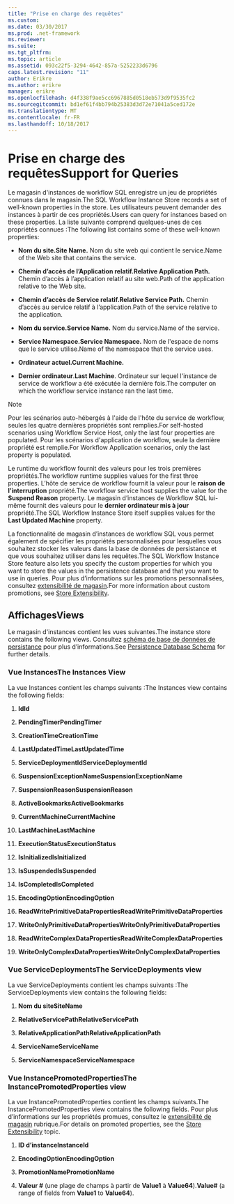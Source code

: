 ```yaml
---
title: "Prise en charge des requêtes"
ms.custom: 
ms.date: 03/30/2017
ms.prod: .net-framework
ms.reviewer: 
ms.suite: 
ms.tgt_pltfrm: 
ms.topic: article
ms.assetid: 093c22f5-3294-4642-857a-5252233d6796
caps.latest.revision: "11"
author: Erikre
ms.author: erikre
manager: erikre
ms.openlocfilehash: d4f338f9ae5cc6967885d0518eb573d9f9535fc2
ms.sourcegitcommit: bd1ef61f4bb794b25383d3d72e71041a5ced172e
ms.translationtype: MT
ms.contentlocale: fr-FR
ms.lasthandoff: 10/18/2017
---
```

# <a name="support-for-queries"></a><span data-ttu-id="550a9-102">Prise en charge des requêtes</span><span class="sxs-lookup"><span data-stu-id="550a9-102">Support for Queries</span></span>
<span data-ttu-id="550a9-103">Le magasin d'instances de workflow SQL enregistre un jeu de propriétés connues dans le magasin.</span><span class="sxs-lookup"><span data-stu-id="550a9-103">The SQL Workflow Instance Store records a set of well-known properties in the store.</span></span> <span data-ttu-id="550a9-104">Les utilisateurs peuvent demander des instances à partir de ces propriétés.</span><span class="sxs-lookup"><span data-stu-id="550a9-104">Users can query for instances based on these properties.</span></span> <span data-ttu-id="550a9-105">La liste suivante comprend quelques-unes de ces propriétés connues :</span><span class="sxs-lookup"><span data-stu-id="550a9-105">The following list contains some of these well-known properties:</span></span>  
  
-   <span data-ttu-id="550a9-106">**Nom du site.**</span><span class="sxs-lookup"><span data-stu-id="550a9-106">**Site Name.**</span></span> <span data-ttu-id="550a9-107">Nom du site web qui contient le service.</span><span class="sxs-lookup"><span data-stu-id="550a9-107">Name of the Web site that contains the service.</span></span>  
  
-   <span data-ttu-id="550a9-108">**Chemin d’accès de l’Application relatif.**</span><span class="sxs-lookup"><span data-stu-id="550a9-108">**Relative Application Path.**</span></span> <span data-ttu-id="550a9-109">Chemin d’accès à l’application relatif au site web.</span><span class="sxs-lookup"><span data-stu-id="550a9-109">Path of the application relative to the Web site.</span></span>  
  
-   <span data-ttu-id="550a9-110">**Chemin d’accès de Service relatif.**</span><span class="sxs-lookup"><span data-stu-id="550a9-110">**Relative Service Path.**</span></span> <span data-ttu-id="550a9-111">Chemin d’accès au service relatif à l’application.</span><span class="sxs-lookup"><span data-stu-id="550a9-111">Path of the service relative to the application.</span></span>  
  
-   <span data-ttu-id="550a9-112">**Nom du service.**</span><span class="sxs-lookup"><span data-stu-id="550a9-112">**Service Name.**</span></span> <span data-ttu-id="550a9-113">Nom du service.</span><span class="sxs-lookup"><span data-stu-id="550a9-113">Name of the service.</span></span>  
  
-   <span data-ttu-id="550a9-114">**Service Namespace.**</span><span class="sxs-lookup"><span data-stu-id="550a9-114">**Service Namespace.**</span></span> <span data-ttu-id="550a9-115">Nom de l'espace de noms que le service utilise.</span><span class="sxs-lookup"><span data-stu-id="550a9-115">Name of the namespace that the service uses.</span></span>  
  
-   <span data-ttu-id="550a9-116">**Ordinateur actuel.**</span><span class="sxs-lookup"><span data-stu-id="550a9-116">**Current Machine.**</span></span>  
  
-   <span data-ttu-id="550a9-117">**Dernier ordinateur**.</span><span class="sxs-lookup"><span data-stu-id="550a9-117">**Last Machine**.</span></span> <span data-ttu-id="550a9-118">Ordinateur sur lequel l'instance de service de workflow a été exécutée la dernière fois.</span><span class="sxs-lookup"><span data-stu-id="550a9-118">The computer on which the workflow service instance ran the last time.</span></span>  
  
> [!NOTE]
>  <span data-ttu-id="550a9-119">Pour les scénarios auto-hébergés à l'aide de l'hôte du service de workflow, seules les quatre dernières propriétés sont remplies.</span><span class="sxs-lookup"><span data-stu-id="550a9-119">For self-hosted scenarios using Workflow Service Host, only the last four properties are populated.</span></span> <span data-ttu-id="550a9-120">Pour les scénarios d'application de workflow, seule la dernière propriété est remplie.</span><span class="sxs-lookup"><span data-stu-id="550a9-120">For Workflow Application scenarios, only the last property is populated.</span></span>  
  
 <span data-ttu-id="550a9-121">Le runtime du workflow fournit des valeurs pour les trois premières propriétés.</span><span class="sxs-lookup"><span data-stu-id="550a9-121">The workflow runtime supplies values for the first three properties.</span></span> <span data-ttu-id="550a9-122">L’hôte de service de workflow fournit la valeur pour le **raison de l’interruption** propriété.</span><span class="sxs-lookup"><span data-stu-id="550a9-122">The workflow service host supplies the value for the **Suspend Reason** property.</span></span> <span data-ttu-id="550a9-123">Le magasin d’instances de Workflow SQL lui-même fournit des valeurs pour le **dernier ordinateur mis à jour** propriété.</span><span class="sxs-lookup"><span data-stu-id="550a9-123">The SQL Workflow Instance Store itself supplies values for the **Last Updated Machine** property.</span></span>  
  
 <span data-ttu-id="550a9-124">La fonctionnalité de magasin d’instances de workflow SQL vous permet également de spécifier les propriétés personnalisées pour lesquelles vous souhaitez stocker les valeurs dans la base de données de persistance et que vous souhaitez utiliser dans les requêtes.</span><span class="sxs-lookup"><span data-stu-id="550a9-124">The SQL Workflow Instance Store feature also lets you specify the custom properties for which you want to store the values in the persistence database and that you want to use in queries.</span></span> <span data-ttu-id="550a9-125">Pour plus d’informations sur les promotions personnalisées, consultez [extensibilité de magasin](../../../docs/framework/windows-workflow-foundation/store-extensibility.md).</span><span class="sxs-lookup"><span data-stu-id="550a9-125">For more information about custom promotions, see [Store Extensibility](../../../docs/framework/windows-workflow-foundation/store-extensibility.md).</span></span>  
  
## <a name="views"></a><span data-ttu-id="550a9-126">Affichages</span><span class="sxs-lookup"><span data-stu-id="550a9-126">Views</span></span>  
 <span data-ttu-id="550a9-127">Le magasin d'instances contient les vues suivantes.</span><span class="sxs-lookup"><span data-stu-id="550a9-127">The instance store contains the following views.</span></span> <span data-ttu-id="550a9-128">Consultez [schéma de base de données de persistance](../../../docs/framework/windows-workflow-foundation/persistence-database-schema.md) pour plus d’informations.</span><span class="sxs-lookup"><span data-stu-id="550a9-128">See [Persistence Database Schema](../../../docs/framework/windows-workflow-foundation/persistence-database-schema.md) for further details.</span></span>  
  
### <a name="the-instances-view"></a><span data-ttu-id="550a9-129">Vue Instances</span><span class="sxs-lookup"><span data-stu-id="550a9-129">The Instances View</span></span>  
 <span data-ttu-id="550a9-130">La vue Instances contient les champs suivants :</span><span class="sxs-lookup"><span data-stu-id="550a9-130">The Instances view contains the following fields:</span></span>  
  
1.  <span data-ttu-id="550a9-131">**Id**</span><span class="sxs-lookup"><span data-stu-id="550a9-131">**Id**</span></span>  
  
2.  <span data-ttu-id="550a9-132">**PendingTimer**</span><span class="sxs-lookup"><span data-stu-id="550a9-132">**PendingTimer**</span></span>  
  
3.  <span data-ttu-id="550a9-133">**CreationTime**</span><span class="sxs-lookup"><span data-stu-id="550a9-133">**CreationTime**</span></span>  
  
4.  <span data-ttu-id="550a9-134">**LastUpdatedTime**</span><span class="sxs-lookup"><span data-stu-id="550a9-134">**LastUpdatedTime**</span></span>  
  
5.  <span data-ttu-id="550a9-135">**ServiceDeploymentId**</span><span class="sxs-lookup"><span data-stu-id="550a9-135">**ServiceDeploymentId**</span></span>  
  
6.  <span data-ttu-id="550a9-136">**SuspensionExceptionName**</span><span class="sxs-lookup"><span data-stu-id="550a9-136">**SuspensionExceptionName**</span></span>  
  
7.  <span data-ttu-id="550a9-137">**SuspensionReason**</span><span class="sxs-lookup"><span data-stu-id="550a9-137">**SuspensionReason**</span></span>  
  
8.  <span data-ttu-id="550a9-138">**ActiveBookmarks**</span><span class="sxs-lookup"><span data-stu-id="550a9-138">**ActiveBookmarks**</span></span>  
  
9. <span data-ttu-id="550a9-139">**CurrentMachine**</span><span class="sxs-lookup"><span data-stu-id="550a9-139">**CurrentMachine**</span></span>  
  
10. <span data-ttu-id="550a9-140">**LastMachine**</span><span class="sxs-lookup"><span data-stu-id="550a9-140">**LastMachine**</span></span>  
  
11. <span data-ttu-id="550a9-141">**ExecutionStatus**</span><span class="sxs-lookup"><span data-stu-id="550a9-141">**ExecutionStatus**</span></span>  
  
12. <span data-ttu-id="550a9-142">**IsInitialized**</span><span class="sxs-lookup"><span data-stu-id="550a9-142">**IsInitialized**</span></span>  
  
13. <span data-ttu-id="550a9-143">**IsSuspended**</span><span class="sxs-lookup"><span data-stu-id="550a9-143">**IsSuspended**</span></span>  
  
14. <span data-ttu-id="550a9-144">**IsCompleted**</span><span class="sxs-lookup"><span data-stu-id="550a9-144">**IsCompleted**</span></span>  
  
15. <span data-ttu-id="550a9-145">**EncodingOption**</span><span class="sxs-lookup"><span data-stu-id="550a9-145">**EncodingOption**</span></span>  
  
16. <span data-ttu-id="550a9-146">**ReadWritePrimitiveDataProperties**</span><span class="sxs-lookup"><span data-stu-id="550a9-146">**ReadWritePrimitiveDataProperties**</span></span>  
  
17. <span data-ttu-id="550a9-147">**WriteOnlyPrimitiveDataProperties**</span><span class="sxs-lookup"><span data-stu-id="550a9-147">**WriteOnlyPrimitiveDataProperties**</span></span>  
  
18. <span data-ttu-id="550a9-148">**ReadWriteComplexDataProperties**</span><span class="sxs-lookup"><span data-stu-id="550a9-148">**ReadWriteComplexDataProperties**</span></span>  
  
19. <span data-ttu-id="550a9-149">**WriteOnlyComplexDataProperties**</span><span class="sxs-lookup"><span data-stu-id="550a9-149">**WriteOnlyComplexDataProperties**</span></span>  
  
### <a name="the-servicedeployments-view"></a><span data-ttu-id="550a9-150">Vue ServiceDeployments</span><span class="sxs-lookup"><span data-stu-id="550a9-150">The ServiceDeployments view</span></span>  
 <span data-ttu-id="550a9-151">La vue ServiceDeployments contient les champs suivants :</span><span class="sxs-lookup"><span data-stu-id="550a9-151">The ServiceDeployments view contains the following fields:</span></span>  
  
1.  <span data-ttu-id="550a9-152">**Nom du site**</span><span class="sxs-lookup"><span data-stu-id="550a9-152">**SiteName**</span></span>  
  
2.  <span data-ttu-id="550a9-153">**RelativeServicePath**</span><span class="sxs-lookup"><span data-stu-id="550a9-153">**RelativeServicePath**</span></span>  
  
3.  <span data-ttu-id="550a9-154">**RelativeApplicationPath**</span><span class="sxs-lookup"><span data-stu-id="550a9-154">**RelativeApplicationPath**</span></span>  
  
4.  <span data-ttu-id="550a9-155">**ServiceName**</span><span class="sxs-lookup"><span data-stu-id="550a9-155">**ServiceName**</span></span>  
  
5.  <span data-ttu-id="550a9-156">**ServiceNamespace**</span><span class="sxs-lookup"><span data-stu-id="550a9-156">**ServiceNamespace**</span></span>  
  
### <a name="the-instancepromotedproperties-view"></a><span data-ttu-id="550a9-157">Vue InstancePromotedProperties</span><span class="sxs-lookup"><span data-stu-id="550a9-157">The InstancePromotedProperties view</span></span>  
 <span data-ttu-id="550a9-158">La vue InstancePromotedProperties contient les champs suivants.</span><span class="sxs-lookup"><span data-stu-id="550a9-158">The InstancePromotedProperties view contains the following fields.</span></span> <span data-ttu-id="550a9-159">Pour plus d’informations sur les propriétés promues, consultez le [extensibilité de magasin](../../../docs/framework/windows-workflow-foundation/store-extensibility.md) rubrique.</span><span class="sxs-lookup"><span data-stu-id="550a9-159">For details on promoted properties, see the [Store Extensibility](../../../docs/framework/windows-workflow-foundation/store-extensibility.md) topic.</span></span>  
  
1.  <span data-ttu-id="550a9-160">**ID d’instance**</span><span class="sxs-lookup"><span data-stu-id="550a9-160">**InstanceId**</span></span>  
  
2.  <span data-ttu-id="550a9-161">**EncodingOption**</span><span class="sxs-lookup"><span data-stu-id="550a9-161">**EncodingOption**</span></span>  
  
3.  <span data-ttu-id="550a9-162">**PromotionName**</span><span class="sxs-lookup"><span data-stu-id="550a9-162">**PromotionName**</span></span>  
  
4.  <span data-ttu-id="550a9-163">**Valeur #** (une plage de champs à partir de **Value1** à **Value64**).</span><span class="sxs-lookup"><span data-stu-id="550a9-163">**Value#** (a range of fields from **Value1** to **Value64**).</span></span>
